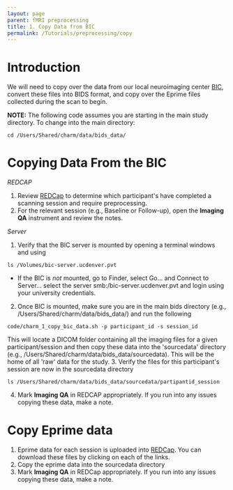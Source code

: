 ```yaml
---
layout: page
parent: fMRI preprocessing
title: 1. Copy Data from BIC
permalink: /Tutorials/preprocessing/copy
---
```


# Introduction
We will need to copy over the  data from our local neuroimaging center [BIC](https://medschool.cuanschutz.edu/psychiatry/research/services/brain-imaging-center), convert these files into BIDS format, and copy over the Eprime files collected during the scan to begin.

**NOTE:** The following code assumes you are starting in the main study directory. To change into the main directory:
```
cd /Users/Shared/charm/data/bids_data/
```

# Copying Data From the BIC
*REDCAP*
1. Review [REDCap](https://redcap.ucdenver.edu/redcap_v14.5.19/DataExport/index.php?pid=21666&report_id=129155) to determine which participant's have completed a scanning session and require preprocessing.
2. For the relevant session (e.g., Baseline or Follow-up), open the **Imaging QA** instrument and review the notes.

*Server*
1. Verify that the BIC server is mounted by opening a terminal windows and using
```
ls /Volumes/bic-server.ucdenver.pvt
```

   - If the BIC is *not* mounted, go to Finder, select Go... and Connect to Server... select the server smb:/bic-server.ucdenver.pvt and login using your university credentials. 
2. Once BIC is mounted, make sure you are in the main bids directory (e.g., /Users/Shared/charm/data/bids_data/) and run the following
```
code/charm_1_copy_bic_data.sh -p participant_id -s session_id
```
This will locate a DICOM folder containing all the imaging files for a given participant/session and then copy these data into the 'sourcedata' directory (e.g., /Users/Shared/charm/data/bids_data/sourcedata).  This will be the home of all 'raw' data for the study.
3. Verify the files for this participant's session are now in the sourcedata directory
```
ls /Users/Shared/charm/data/bids_data/sourcedata/partipantid_session
```
4. Mark **Imaging QA** in REDCAP appropriately. If you run into any issues copying these data, make a note.


# Copy Eprime data
1. Eprime data for each session is uploaded into [REDCap](https://redcap.ucdenver.edu/redcap_v14.5.19/DataExport/index.php?pid=21666&report_id=129155).  You can download these files by clicking on each of the links.
2. Copy the eprime data into the sourcedata directory
3. Mark **Imaging QA** in REDCap appropriately. If you run into any issues copying these data, make a note.
